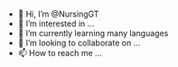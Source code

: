 - 👋 Hi, I’m @NursingGT
- 👀 I’m interested in ...
- 🌱 I’m currently learning many languages
- 💞️ I’m looking to collaborate on ...
- 📫 How to reach me ...

<!---
NursingGT/NursingGT is a ✨ special ✨ repository because its `README.md` (this file) appears on your GitHub profile.
You can click the Preview link to take a look at your changes.
--->
